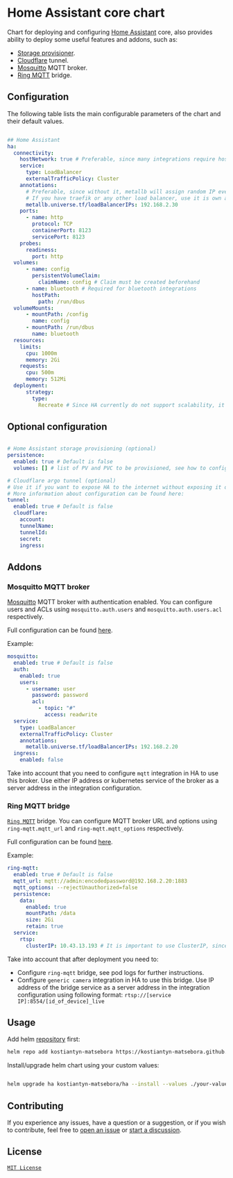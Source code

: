 # Home Assistant core chart

Chart for deploying and configuring [Home Assistant](https://www.home-assistant.io/installation) core, also provides ability  to deploy some useful features and addons, such as:

- [Storage provisioner].
- [Cloudflare](https://www.cloudflare.com/) tunnel.
- [Mosquitto] MQTT broker.
- [Ring MQTT] bridge.

## Configuration

The following table lists the main configurable parameters of the chart and their default values.

```yaml

## Home Assistant
ha: 
  connectivity:
    hostNetwork: true # Preferable, since many integrations require host network
    service:
      type: LoadBalancer
      externalTrafficPolicy: Cluster
    annotations:
      # Preferable, since without it, metallb will assign random IP every time.
      # If you have traefik or any other load balancer, use it is own annotation.
      metallb.universe.tf/loadBalancerIPs: 192.168.2.30 
    ports:
      - name: http
        protocol: TCP
        containerPort: 8123
        servicePort: 8123
    probes:
      readiness:
        port: http
  volumes:
      - name: config
        persistentVolumeClaim:
          claimName: config # Claim must be created beforehand
      - name: bluetooth # Required for bluetooth integrations
        hostPath:
          path: /run/dbus
  volumeMounts:
      - mountPath: /config
        name: config
      - mountPath: /run/dbus
        name: bluetooth
  resources:
    limits:
      cpu: 1000m
      memory: 2Gi
    requests:
      cpu: 500m
      memory: 512Mi
  deployment:
      strategy:
        type:
          Recreate # Since HA currently do not support scalability, it is better to use Recreate strategy
```

## Optional configuration

```yaml

# Home Assistant storage provisioning (optional)
persistence:
  enabled: true # Default is false
  volumes: [] # list of PV and PVC to be provisioned, see how to configure here :https://github.com/kostiantyn-matsebora/helm-storage-provisioner?tab=readme-ov-file#configuration

# Cloudflare argo tunnel (optional)
# Use it if you want to expose HA to the internet without exposing it directly using public IP and port
# More information about configuration can be found here: 
tunnel:
  enabled: true # Default is false
  cloudflare:
    account: 
    tunnelName: 
    tunnelId:
    secret: 
    ingress:
```

## Addons

### Mosquitto MQTT broker

[Mosquitto] MQTT broker with authentication enabled. You can configure users and ACLs using `mosquitto.auth.users` and `mosquitto.auth.users.acl` respectively.  

Full configuration can be found [here](https://github.com/SINTEF/mosquitto-helm-chart/blob/main/charts/mosquitto/values.yaml).

Example:

```yaml
mosquitto:
  enabled: true # Default is false
  auth:
    enabled: true
    users:
      - username: user
        password: password
        acl:
          - topic: "#"
            access: readwrite
  service:
    type: LoadBalancer
    externalTrafficPolicy: Cluster
    annotations:
      metallb.universe.tf/loadBalancerIPs: 192.168.2.20
  ingress:
    enabled: false
```

 Take into account that you need to configure `mqtt` integration in HA to use this broker.
 Use either IP address or kubernetes service of the broker as a server address in the integration configuration.

### Ring MQTT bridge

[`Ring MQTT`](https://github.com/tsightler/ring-mqtt) bridge. You can configure MQTT broker URL and options using `ring-mqtt.mqtt_url` and `ring-mqtt.mqtt_options` respectively.  

Full configuration can be found [here](https://github.com/truecharts/public/blob/master/charts/stable/ring-mqtt/values.yaml).

Example:

```yaml
ring-mqtt:
  enabled: true # Default is false
  mqtt_url: mqtt://admin:encodedpassword@192.168.2.20:1883
  mqtt_options: --rejectUnauthorized=false
  persistence:
    data:
      enabled: true
      mountPath: /data
      size: 2Gi
      retain: true
  service:
    rtsp:
      clusterIP: 10.43.13.193 # It is important to use ClusterIP, since it is used for communication between HA and the bridge, and it is value you going to use in HA generic camera integration configuration.
```

Take into account that after deployment you need to:

- Configure `ring-mqtt` bridge, see pod logs for further instructions.
- Configure `generic camera` integration in HA to use this bridge.
  Use IP address of the bridge service as a server address in the integration configuration using following format: `rtsp://[service IP]:8554/[id_of_device]_live`


## Usage

Add helm [repository](https://kostiantyn-matsebora.github.io/helm-charts/) first:

```bash
helm repo add kostiantyn-matsebora https://kostiantyn-matsebora.github.io/helm-charts/
```

Install/upgrade helm chart using your custom values:

```bash

helm upgrade ha kostiantyn-matsebora/ha --install --values ./your-values.yaml

```

## Contributing

If you experience any issues, have a question or a suggestion, or if you wish
to contribute, feel free to [open an issue][issues] or
[start a discussion][discussions].

[issues]: https://github.com/kostiantyn-matsebora/helm-ha/issues
[discussions]: https://github.com/kostiantyn-matsebora/helm-ha/discussions

## License

[`MIT License`](../LICENSE)

[Ring MQTT]:https://github.com/tsightler/ring-mqtt
[Mosquitto]:https://mosquitto.org/
[Cloudflare tunnel]:https://developers.cloudflare.com/cloudflare-one/connections/connect-networks/
[Storage provisioner]:https://github.com/kostiantyn-matsebora/helm-storage-provisioner
